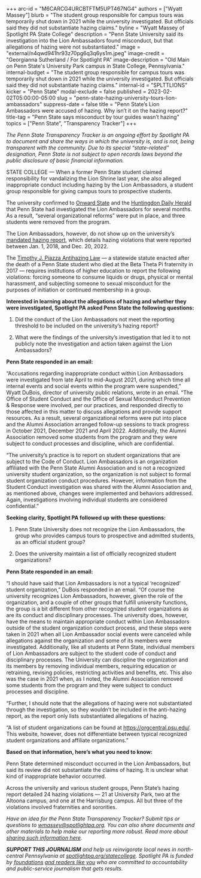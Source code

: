 +++
arc-id = "M6CARCG4URCBTFTM5UPT467NG4"
authors = ["Wyatt Massey"]
blurb = "The student group responsible for campus tours was temporarily shut down in 2021 while the university investigated. But officials said they did not substantiate hazing claims."
byline = "Wyatt Massey of Spotlight PA State College"
description = "Penn State University said its investigation into the Lion Ambassadors found misconduct, but that allegations of hazing were not substantiated."
image = "external/n4qwd941hr93z70pg6q3q6ys1m.jpeg"
image-credit = "Georgianna Sutherland / For Spotlight PA"
image-description = "Old Main on Penn State's University Park campus in State College, Pennsylvania."
internal-budget = "The student group responsible for campus tours was temporarily shut down in 2021 while the university investigated. But officials said they did not substantiate hazing claims."
internal-id = "SPLTTLIONS"
kicker = "Penn State"
modal-exclude = false
published = 2023-02-02T05:00:00-05:00
slug = "penn-state-hazing-university-tours-lion-ambassadors"
suppress-date = false
title = "Penn State’s Lion Ambassadors were accused of hazing. Why isn’t it on the hazing report?"
title-tag = "Penn State says misconduct by tour guides wasn’t hazing"
topics = ["Penn State", "Transparency Tracker"]
+++

<i>The Penn State Transparency Tracker is an ongoing effort by Spotlight PA to document and share the ways in which the university is, and is not, being transparent with the community. Due to its special “state-related” designation, Penn State is not subject to open records laws beyond the public disclosure of basic financial information.</i>

STATE COLLEGE — When a former Penn State student claimed responsibility for vandalizing the Lion Shrine last year, she also alleged inappropriate conduct including hazing by the Lion Ambassadors, a student group responsible for giving campus tours to prospective students.

The university confirmed to <a href="https://web.archive.org/20220701080010/https://onwardstate.com/2022/07/01/the-story-of-julia-cipparulo-her-motives-for-allegedly-vandalizing-penn-state/">Onward State</a> and the <a href="https://web.archive.org/20230202111100/https://www.huntingdondailynews.com/daily_herald/news/woman-charged-in-penn-state-vandalism-case/article_91e9476a-2725-54c9-971a-a90e210d058d.html">Huntingdon Daily Herald</a> that Penn State had investigated the Lion Ambassadors for several months. As a result, “several organizational reforms” were put in place, and three students were removed from the program.

The Lion Ambassadors, however, do not show up on the university’s <a href="https://web.archive.org/20230202101931/https://universityethics.psu.edu/assets/uploads/documents/Penn-State-Antihazing-Report-January-2023-FINAL.pdf">mandated hazing report</a>, which details hazing violations that were reported between Jan. 1, 2018, and Dec. 20, 2022.

The <a href="https://web.archive.org/20230202111118/https://www.legis.state.pa.us/cfdocs/legis/li/uconsCheck.cfm?yr=2018&sessInd=0&act=80">Timothy J. Piazza Antihazing Law</a> — a statewide statute enacted after the death of a Penn State student who died at the Beta Theta Pi fraternity in 2017 — requires institutions of higher education to report the following violations: forcing someone to consume liquids or drugs, physical or mental harassment, and subjecting someone to sexual misconduct for the purposes of initiation or continued membership in a group.

<script src="https://www.spotlightpa.org/embed.js" async></script><div data-spl-embed-version="1" data-spl-src="https://www.spotlightpa.org/embeds/newsletter/?cta=Sign%20up%20for%20our%20new%20regional%20newsletter%2C%20%3Cb%3ETalk%20of%20the%20Town%3C%2Fb%3E%2C%20and%20get%20all%20the%20news%20and%20notes%20from%20State%20College%20and%20north-central%20PA.&button=Sign%20Up%20Now&preselect=state_college&eyebrow=DON'T%20MISS%20A%20BEAT"></div>

<b>Interested in learning about the allegations of hazing and whether they were investigated, Spotlight PA asked Penn State the following questions:</b>

1. Did the conduct of the Lion Ambassadors not meet the reporting threshold to be included on the university’s hazing report?

2. What were the findings of the university’s investigation that led it to not publicly note the investigation and action taken against the Lion Ambassadors?

<b>Penn State responded in an email:</b>

“Accusations regarding inappropriate conduct within Lion Ambassadors were investigated from late April to mid-August 2021, during which time all internal events and social events within the program were suspended,” Wyatt DuBois, director of university public relations, wrote in an email. “The Office of Student Conduct and the Office of Sexual Misconduct Prevention &amp; Response were involved, per our practices, and responded directly to those affected in this matter to discuss allegations and provide support resources. As a result, several organizational reforms were put into place and the Alumni Association arranged follow-up sessions to track progress in October 2021, December 2021 and April 2022. Additionally, the Alumni Association removed some students from the program and they were subject to conduct processes and discipline, which are confidential.

“The university’s practice is to report on student organizations that are subject to the Code of Conduct. Lion Ambassadors is an organization affiliated with the Penn State Alumni Association and is not a recognized university student organization, so the organization is not subject to formal student organization conduct procedures. However, information from the Student Conduct investigation was shared with the Alumni Association and, as mentioned above, changes were implemented and behaviors addressed. Again, investigations involving individual students are considered confidential.”

<script src="https://www.spotlightpa.org/embed.js" async></script><div data-spl-embed-version="1" data-spl-src="https://www.spotlightpa.org/embeds/donate/"></div>

<b>Seeking clarity, Spotlight PA followed up with these questions:</b>

1. Penn State University does not recognize the Lion Ambassadors, the group who provides campus tours to prospective and admitted students, as an official student group?

2. Does the university maintain a list of officially recognized student organizations?

<b>Penn State responded in an email:</b>

“I should have said that Lion Ambassadors is not a typical ‘recognized’ student organization,” DuBois responded in an email. “Of course the university recognizes Lion Ambassadors, however, given the role of the organization, and a couple of other groups that fulfill university functions, the group is a bit different from other recognized student organizations as are its conduct and disciplinary processes. The university does, however, have the means to maintain appropriate conduct within Lion Ambassadors outside of the student organization conduct process, and these steps were taken in 2021 when all Lion Ambassador social events were canceled while allegations against the organization and some of its members were investigated. Additionally, like all students at Penn State, individual members of Lion Ambassadors are subject to the student code of conduct and disciplinary processes. The University can discipline the organization and its members by removing individual members, requiring education or retraining, revising policies, restricting activities and benefits, etc. This also was the case in 2021 when, as I noted, the Alumni Association removed some students from the program and they were subject to conduct processes and discipline.

“Further, I should note that the allegations of hazing were not substantiated through the investigation, so they wouldn’t be included in the anti-hazing report, as the report only lists substantiated allegations of hazing.

“A list of student organizations can be found at <a href="https://web.archive.org/20190220125023/https://orgcentral.psu.edu/">https://orgcentral.psu.edu/</a>. This website, however, does not differentiate between typical recognized student organizations and affiliate organizations.”

<b>Based on that information, here’s what you need to know:</b>

Penn State determined misconduct occurred in the Lion Ambassadors, but said its review did not substantiate the claims of hazing. It is unclear what kind of inappropriate behavior occurred.

Across the university and various student groups, Penn State’s hazing report detailed 24 hazing violations — 21 at University Park, two at the Altoona campus, and one at the Harrisburg campus. All but three of the violations involved fraternities and sororities.

<script src="https://www.spotlightpa.org/embed.js" async></script><div data-spl-embed-version="1" data-spl-src="https://www.spotlightpa.org/embeds/tips/?tip_text=Do%20you%20have%20a%20tip%20about%20Penn%20State%3F%20We%20want%20to%20hear%20from%20you."></div>

<i>Have an idea for the Penn State Transparency Tracker? Submit tips or questions to </i><a href="mailto:wmassey@spotlightpa.org"><i>wmassey@spotlightpa.org</i></a><i>. You can also share documents and other materials to help make our reporting more robust. Read more about </i><a href="https://www.spotlightpa.org/newsletters/talkofthetown/aug-11-why-sharing-documents-helps-us-cover-penn-state/?utm_source=Spotlight+PA&amp;utm_campaign=6e4eba4b1f-Making+%247.6M%2C+Franklin+isn%27t+listed+as+PSU%27s&amp;utm_medium=email&amp;utm_term=0_6c1fbeb603-6e4eba4b1f-219776588&amp;mc_cid=6e4eba4b1f&amp;mc_eid=cae456dcb0"><i>sharing such information here</i></a><i>.</i>

<i><b>SUPPORT THIS JOURNALISM</b></i><i> and help us reinvigorate local news in north-central Pennsylvania at </i><a href="/donate?campaign=701Dn000000Ygq1IAC&utm_source=www.spotlightpa.org&utm_medium=statecollege:section&utm_campaign=statecollege:main"><i>spotlightpa.org/statecollege</i></a><i>. Spotlight PA is funded by </i><a href="https://www.spotlightpa.org/support"><i>foundations</i></a><i> </i><a href="https://www.spotlightpa.org/support"><i>and readers like you</i></a><i> who are committed to accountability and public-service journalism that gets results.</i>
